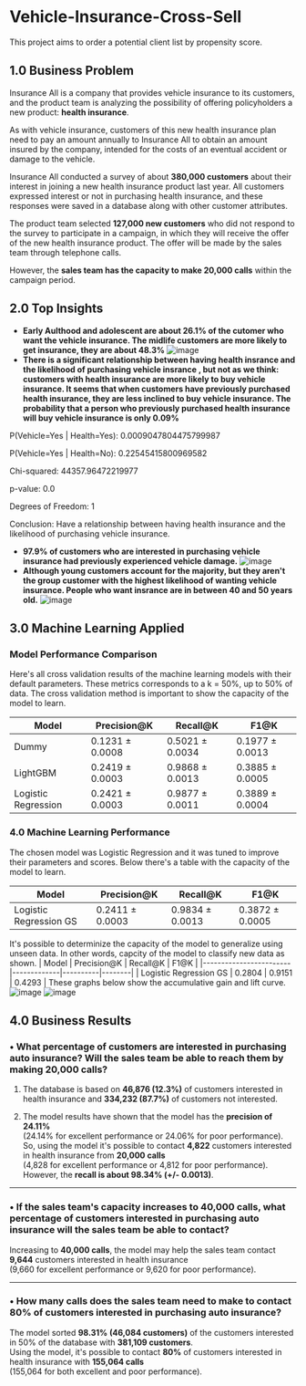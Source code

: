 # Vehicle-Insurance-Cross-Sell
This project aims to order a potential client list by propensity score.
## 1.0 Business Problem

Insurance All is a company that provides vehicle insurance to its customers, and the product team is analyzing the possibility of offering policyholders a new product: **health insurance**.

As with vehicle insurance, customers of this new health insurance plan need to pay an amount annually to Insurance All to obtain an amount insured by the company, intended for the costs of an eventual accident or damage to the vehicle.

Insurance All conducted a survey of about **380,000 customers** about their interest in joining a new health insurance product last year. All customers expressed interest or not in purchasing health insurance, and these responses were saved in a database along with other customer attributes.

The product team selected **127,000 new customers** who did not respond to the survey to participate in a campaign, in which they will receive the offer of the new health insurance product. The offer will be made by the sales team through telephone calls.

However, the **sales team has the capacity to make 20,000 calls** within the campaign period.
## 2.0 Top Insights
* **Early Aulthood and adolescent are about 26.1% of the cutomer who want the vehicle insurance. The midlife customers are more likely to get insurance, they are about 48.3%**
![image](https://github.com/user-attachments/assets/c13e29b2-d9c7-47b1-8e74-0af086ffb404)
* **There is a significant relationship between having health insrance and the likelihood of purchasing vehicle insrance , but not as we think: customers with health insurance are more likely to buy vehicle insurance. It seems that when customers have previously purchased health insurance, they are less inclined to buy vehicle insurance. The probability that a person who previously purchased health insurance will buy vehicle insurance is only 0.09%**

P(Vehicle=Yes | Health=Yes): 0.0009047804475799987
  
P(Vehicle=Yes | Health=No): 0.22545415800969582

Chi-squared: 44357.96472219977

p-value: 0.0

Degrees of Freedom: 1

Conclusion: Have a relationship between having health insurance and the likelihood of purchasing vehicle insurance.
* **97.9% of customers who are interested in purchasing vehicle insurance had previously experienced vehicle damage.**
  ![image](https://github.com/user-attachments/assets/1c1b624a-0806-4224-8c0e-97c2cdaf31d0)
* **Although young customers account for the majority, but they aren't the group customer with the highest likelihood of wanting vehicle insurance. People who want insrance are in between 40 and 50 years old.**
![image](https://github.com/user-attachments/assets/f0fe0299-bda7-445a-8024-88547cf151b8)
## 3.0 Machine Learning Applied
### Model Performance Comparison
Here's all cross validation results of the machine learning models with their default parameters. These metrics corresponds to a k = 50%, up to 50% of data. The cross validation method is important to show the capacity of the model to learn.

| Model               | Precision@K        | Recall@K           | F1@K               |
|---------------------|--------------------|---------------------|--------------------|
| Dummy               | 0.1231 ± 0.0008     | 0.5021 ± 0.0034      | 0.1977 ± 0.0013     |
| LightGBM            | 0.2419 ± 0.0003     | 0.9868 ± 0.0013      | 0.3885 ± 0.0005     |
| Logistic Regression | 0.2421 ± 0.0003     | 0.9877 ± 0.0011      | 0.3889 ± 0.0004     |

### 4.0 Machine Learning Performance
The chosen model was Logistic Regression and it was tuned to improve their parameters and scores. Below there's a table with the capacity of the model to learn.

| Model                 | Precision@K        | Recall@K           | F1@K               |
|-----------------------|--------------------|---------------------|--------------------|
| Logistic Regression GS| 0.2411 ± 0.0003     | 0.9834 ± 0.0013      | 0.3872 ± 0.0005     |

It's possible to determinize the capacity of the model to generalize using unseen data. In other words, capcity of the model to classify new data as shown.
| Model                  | Precision@K | Recall@K | F1@K   |
|------------------------|-------------|----------|--------|
| Logistic Regression GS | 0.2804      | 0.9151   | 0.4293 |
These graphs below show the accumulative gain and lift curve.
![image](https://github.com/user-attachments/assets/022ab2b3-fc76-4fe6-bb50-4ed12a71aecc)
![image](https://github.com/user-attachments/assets/3be5d450-54eb-4701-90ca-110bb7d6b44e)

## 4.0 Business Results

### • What percentage of customers are interested in purchasing auto insurance? Will the sales team be able to reach them by making 20,000 calls?

1. The database is based on **46,876 (12.3%)** of customers interested in health insurance and **334,232 (87.7%)** of customers not interested.

2. The model results have shown that the model has the **precision of 24.11%**  
   (24.14% for excellent performance or 24.06% for poor performance).  
   So, using the model it's possible to contact **4,822** customers interested in health insurance from **20,000 calls**  
   (4,828 for excellent performance or 4,812 for poor performance).  
   However, the **recall is about 98.34% (+/- 0.0013)**.

---

### • If the sales team's capacity increases to 40,000 calls, what percentage of customers interested in purchasing auto insurance will the sales team be able to contact?

Increasing to **40,000 calls**, the model may help the sales team contact **9,644** customers interested in health insurance  
(9,660 for excellent performance or 9,620 for poor performance).

---

### • How many calls does the sales team need to make to contact 80% of customers interested in purchasing auto insurance?

The model sorted **98.31% (46,084 customers)** of the customers interested in 50% of the database with **381,109 customers**.  
Using the model, it's possible to contact **80%** of customers interested in health insurance with **155,064 calls**  
(155,064 for both excellent and poor performance).
